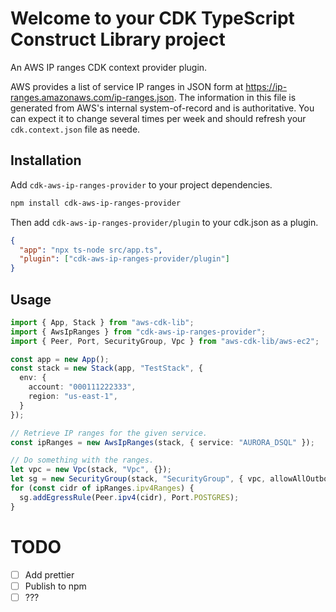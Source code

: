 # Welcome to your CDK TypeScript Construct Library project

An AWS IP ranges CDK context provider plugin.

AWS provides a list of service IP ranges in JSON form at https://ip-ranges.amazonaws.com/ip-ranges.json.
The information in this file is generated from AWS's internal system-of-record and is authoritative.
You can expect it to change several times per week and should refresh your `cdk.context.json` file as neede. 

## Installation

Add `cdk-aws-ip-ranges-provider` to your project dependencies.

```bash
npm install cdk-aws-ip-ranges-provider
```

Then add `cdk-aws-ip-ranges-provider/plugin` to your cdk.json as a plugin.

```json
{
  "app": "npx ts-node src/app.ts",
  "plugin": ["cdk-aws-ip-ranges-provider/plugin"]
}
```

## Usage

```typescript
import { App, Stack } from "aws-cdk-lib";
import { AwsIpRanges } from "cdk-aws-ip-ranges-provider";
import { Peer, Port, SecurityGroup, Vpc } from "aws-cdk-lib/aws-ec2";

const app = new App();
const stack = new Stack(app, "TestStack", {
  env: {
    account: "000111222333",
    region: "us-east-1",
  }
});

// Retrieve IP ranges for the given service.
const ipRanges = new AwsIpRanges(stack, { service: "AURORA_DSQL" });

// Do something with the ranges.
let vpc = new Vpc(stack, "Vpc", {});
let sg = new SecurityGroup(stack, "SecurityGroup", { vpc, allowAllOutbound: false });
for (const cidr of ipRanges.ipv4Ranges) {
  sg.addEgressRule(Peer.ipv4(cidr), Port.POSTGRES);
}
```

# TODO

- [ ] Add prettier
- [ ] Publish to npm
- [ ] ???
